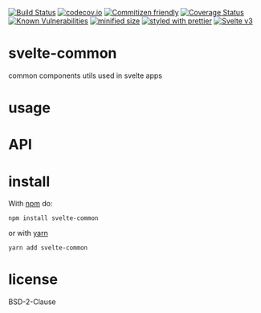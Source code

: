 [![Build Status](https://secure.travis-ci.org/arlac77/svelte-common.png)](http://travis-ci.org/arlac77/svelte-common)
[![codecov.io](http://codecov.io/github/arlac77/svelte-common/coverage.svg?branch=master)](http://codecov.io/github/arlac77/svelte-common?branch=master)
[![Commitizen friendly](https://img.shields.io/badge/commitizen-friendly-brightgreen.svg)](http://commitizen.github.io/cz-cli/)
[![Coverage Status](https://coveralls.io/repos/arlac77/svelte-common/badge.svg)](https://coveralls.io/r/arlac77/svelte-common)
[![Known Vulnerabilities](https://snyk.io/test/github/arlac77/svelte-common/badge.svg)](https://snyk.io/test/github/arlac77/svelte-common)
[![minified size](https://badgen.net/bundlephobia/min/svelte-common)](https://bundlephobia.com/result?p=svelte-common)
[![styled with prettier](https://img.shields.io/badge/styled_with-prettier-ff69b4.svg)](https://github.com/prettier/prettier)
[![Svelte v3](https://img.shields.io/badge/svelte-v3-orange.svg)](https://svelte.dev)

# svelte-common

common components utils used in svelte apps

# usage

# API

# install

With [npm](http://npmjs.org) do:

```shell
npm install svelte-common
```

or with [yarn](https://yarnpkg.com)

```shell
yarn add svelte-common
```

# license

BSD-2-Clause

